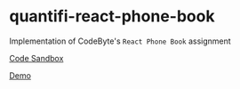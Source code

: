 # quantifi-react-phone-book

Implementation of CodeByte's `React Phone Book` assignment

[Code Sandbox](https://codesandbox.io/s/amazing-cohen-lnqne)

[Demo](https://lnqne.csb.app/)
